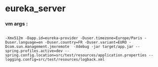 # eureka_server

### vm args :


<pre><code> 
-Xmx512m -Dapp.id=eureka-provider -Duser.timezone=Europe/Paris -Duser.language=en -Duser.country=FR -Duser.variant=EURO -Dcom.sun.management.jmxremote  -Xdebug -jar target/app.jar --spring.profiles.active=dev --spring.config.location=src/test/resources/application.properties --logging.config=src/test/resources/logback.xml
</code></pre>